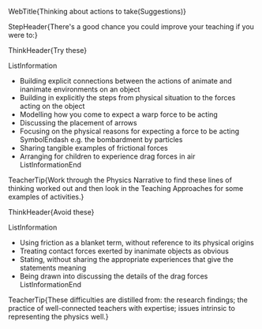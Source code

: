 WebTitle{Thinking about actions to take(Suggestions)}

StepHeader{There's a good chance you could improve your teaching if you were to:}

ThinkHeader{Try these}

ListInformation
- Building explicit connections between the actions of animate and inanimate environments on an object
- Building in explicitly the steps from physical situation to the forces acting on the object
- Modelling how you come to expect a warp force to be acting
- Discussing the placement of arrows
- Focusing on the physical reasons for expecting a force to be acting SymbolEndash e.g. the bombardment by particles
- Sharing tangible examples of frictional forces
- Arranging for children to experience drag forces in air
ListInformationEnd

TeacherTip{Work through the Physics Narrative to find these lines of thinking worked out and then look in the Teaching Approaches for some examples of activities.}

ThinkHeader{Avoid these}

ListInformation
- Using friction as a blanket term, without reference to its physical origins
- Treating contact forces exerted by inanimate objects as obvious
- Stating, without sharing the appropriate experiences that give the statements meaning
- Being drawn into discussing the details of the drag forces
ListInformationEnd

TeacherTip{These difficulties are distilled from: the research findings; the practice of well-connected teachers with expertise; issues intrinsic to representing the physics well.}

